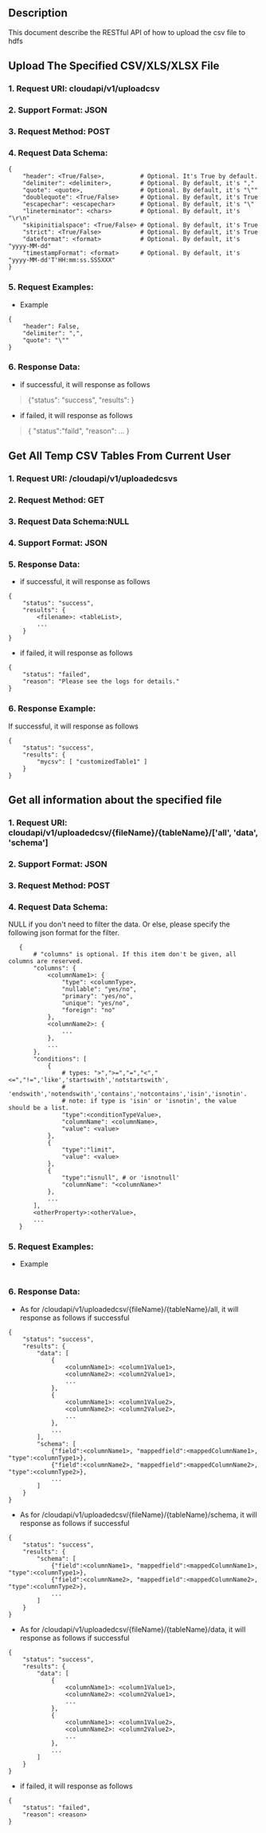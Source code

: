 
Description
-----------
This document describe the RESTful API of how to upload the csv file to hdfs

Upload The Specified CSV/XLS/XLSX File
-------------
### 1. Request URI: cloudapi/v1/uploadcsv
### 2. Support Format: JSON
### 3. Request Method: POST
### 4. Request Data Schema:
```
{
    "header": <True/False>,          # Optional. It's True by default.
    "delimiter": <delimiter>,        # Optional. By default, it's ","
    "quote": <quote>,                # Optional. By default, it's "\""
    "doublequote": <True/False>      # Optional. By default, it's True
    "escapechar": <escapechar>       # Optional. By default, it's "\"
    "lineterminator": <chars>        # Optional. By default, it's "\r\n"
    "skipinitialspace": <True/False> # Optional. By default, it's True
    "strict": <True/False>           # Optional. By default, it's True
    "dateformat": <format>           # Optional. By default, it's "yyyy-MM-dd"
    "timestampFormat": <format>      # Optional. By default, it's "yyyy-MM-dd'T'HH:mm:ss.SSSXXX"
}
```

### 5. Request Examples:
* Example
```
{
    "header": False,
    "delimiter": ",",
    "quote": "\""
}
```

### 6. Response Data:
* if successful, it will response as follows
> {"status": "success", "results": <tableList>}
* if failed, it will response as follows
> { "status":"faild", "reason": ... }



Get All Temp CSV Tables From Current User
-------------
### 1. Request URI: /cloudapi/v1/uploadedcsvs
### 2. Request Method: GET
### 3. Request Data Schema:NULL
### 4. Support Format: JSON
### 5. Response Data:
* if successful, it will response as follows
```
{
    "status": "success",
    "results": {
        <filename>: <tableList>,
        ...
    }
}
```
* if failed, it will response as follows
```
{ 
    "status": "failed",
    "reason": "Please see the logs for details."
}
```
### 6. Response Example:
If successful, it will response as follows
```
{
    "status": "success",
    "results": {
        "mycsv": [ "customizedTable1" ]
    }
}
```

Get all information about the specified file
-------------
### 1. Request URI: cloudapi/v1/uploadedcsv/{fileName}/{tableName}/['all', 'data', 'schema']
### 2. Support Format: JSON
### 3. Request Method: POST
### 4. Request Data Schema:
NULL if you don't need to filter the data. Or else, please specify the following json format for the filter.

```
   {
       # "columns" is optional. If this item don't be given, all columns are reserved.
       "columns": {
           <columnName1>: {
               "type": <columnType>,
               "nullable": "yes/no",
               "primary": "yes/no",
               "unique": "yes/no",
               "foreign": "no"
           },
           <columnName2>: {
               ...
           },
           ...
       },
       "conditions": [
           {
               # types: ">",">=","=","<","<=","!=",'like','startswith','notstartswith',
               # 'endswith','notendswith','contains','notcontains','isin','isnotin'.
               # note: if type is 'isin' or 'isnotin', the value should be a list.
               "type":<conditionTypeValue>,
               "columnName": <columnName>,
               "value": <value>
           },
           {
               "type":"limit",
               "value": <value>
           },
           {
               "type":"isnull", # or 'isnotnull'
               "columnName": "<columnName>"
           },
           ...
       ],
       <otherProperty>:<otherValue>,
       ...
   }
```

### 5. Request Examples:
* Example
```
```

### 6. Response Data:
* As for /cloudapi/v1/uploadedcsv/{fileName}/{tableName}/all, it will response as follows if successful
```
{
    "status": "success",
    "results": {
        "data": [
            {
                <columnName1>: <column1Value1>,
                <columnName2>: <column2Value1>,
                ...
            },
            {
                <columnName1>: <column1Value2>,
                <columnName2>: <column2Value2>,
                ...
            },
            ...
        ],
        "schema": [
            {"field":<columnName1>, "mappedfield":<mappedColumnName1>, "type":<columnType1>},
            {"field":<columnName2>, "mappedfield":<mappedColumnName2>, "type":<columnType2>},
            ...
        ]
    }
}
```
* As for /cloudapi/v1/uploadedcsv/{fileName}/{tableName}/schema, it will response as follows if successful
```
{
    "status": "success",
    "results": {
        "schema": [
            {"field":<columnName1>, "mappedfield":<mappedColumnName1>, "type":<columnType1>},
            {"field":<columnName2>, "mappedfield":<mappedColumnName2>, "type":<columnType2>},
            ...
        ]
    }
}
```
* As for /cloudapi/v1/uploadedcsv/{fileName}/{tableName}/data, it will response as follows if successful
```
{
    "status": "success",
    "results": {
        "data": [
            {
                <columnName1>: <column1Value1>,
                <columnName2>: <column2Value1>,
                ...
            },
            {
                <columnName1>: <column1Value2>,
                <columnName2>: <column2Value2>,
                ...
            },
            ...
        ]
    }
}
```
* if failed, it will response as follows
```
{
    "status": "failed",
    "reason": <reason>
}
```
